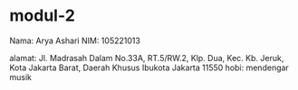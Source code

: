 # modul-2
Nama: Arya Ashari
NIM: 105221013

alamat: Jl. Madrasah Dalam No.33A, RT.5/RW.2, Klp. Dua, Kec. Kb. Jeruk, Kota Jakarta Barat, Daerah Khusus Ibukota Jakarta 11550
hobi: mendengar musik
